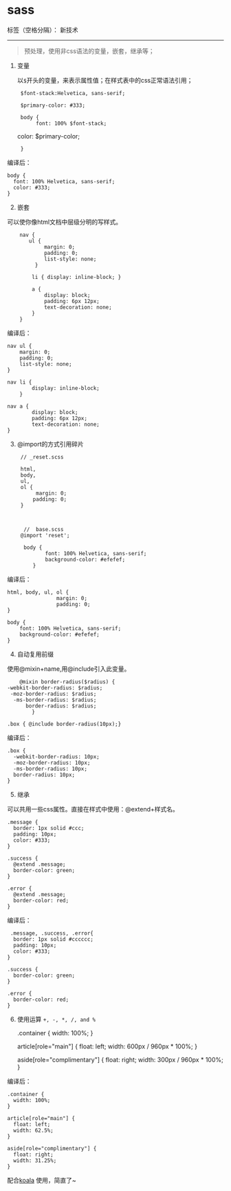 ﻿# sass

标签（空格分隔）： 新技术

---

> 预处理，使用非css语法的变量，嵌套，继承等；

1. 变量

   以`$`开头的变量，来表示属性值；在样式表中的css正常语法引用；


        $font-stack:Helvetica, sans-serif;
        
        $primary-color: #333;
        
        body {
             font: 100% $font-stack;
     color: $primary-color;
     
        }
        

编译后：

    body {
      font: 100% Helvetica, sans-serif;
      color: #333;
    }
2. 嵌套

可以使你像html文档中层级分明的写样式。

        nav {
           ul {
                margin: 0;
                padding: 0;
                list-style: none;
             }

            li { display: inline-block; }

            a {
                display: block;
                padding: 6px 12px;
                text-decoration: none;
            }
        }
        
    
编译后：

    nav ul {
        margin: 0;
        padding: 0;
        list-style: none;
    }

    nav li {
            display: inline-block;
        }

    nav a {
            display: block;
            padding: 6px 12px;
            text-decoration: none;
    }
3. @import的方式引用碎片



        // _reset.scss

        html,
        body,
        ul,
        ol {
             margin: 0;
            padding: 0;
        }


     
         //  base.scss
        @import 'reset';

         body {
                font: 100% Helvetica, sans-serif;
                background-color: #efefef;
            }
            
            
编译后：

    html, body, ul, ol {
                    margin: 0;
                    padding: 0;
    }

    body {
        font: 100% Helvetica, sans-serif;
        background-color: #efefef;
    }
4. 自动复用前缀

使用@mixin+name,用@include引入此变量。

        @mixin border-radius($radius) {
    -webkit-border-radius: $radius;
     -moz-border-radius: $radius;
      -ms-border-radius: $radius;
          border-radius: $radius;
            }

    .box { @include border-radius(10px);}
    
编译后：
    
    .box {
      -webkit-border-radius: 10px;
      -moz-border-radius: 10px;
      -ms-border-radius: 10px;
      border-radius: 10px;
    }
5. 继承

可以共用一些css属性。直接在样式中使用：@extend+样式名。

    .message {
      border: 1px solid #ccc;
      padding: 10px;
      color: #333;
    }
    
    .success {
      @extend .message;
      border-color: green;
    }
    
    .error {
      @extend .message;
      border-color: red;
    }
    
编译后：
 
     .message, .success, .error{
      border: 1px solid #cccccc;
      padding: 10px;
      color: #333;
    }
    
    .success {
      border-color: green;
    }
    
    .error {
      border-color: red;
    }   
6. 使用运算
`+, -, *, /, and %`
    
    
    .container { width: 100%; }
    
    
    article[role="main"] {
      float: left;
      width: 600px / 960px * 100%;
    }
    
    aside[role="complimentary"] {
      float: right;
      width: 300px / 960px * 100%;
    }


编译后：

    .container {
      width: 100%;
    }
    
    article[role="main"] {
      float: left;
      width: 62.5%;
    }
    
    aside[role="complimentary"] {
      float: right;
      width: 31.25%;
    }



  
  配合[koala](http://www.w3cplus.com/preprocessor/sass-gui-tool-koala.html) 使用，简直了~
